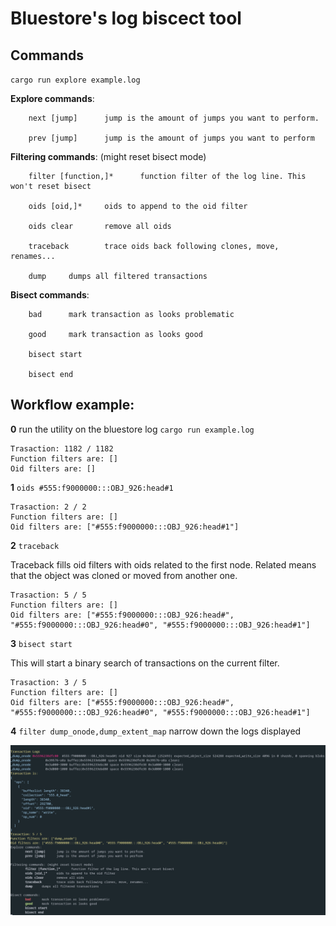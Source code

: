 # Bluestore's log biscect tool 

## Commands
`cargo run explore example.log`

**Explore commands**:

        next [jump]      jump is the amount of jumps you want to perform.

        prev [jump]      jump is the amount of jumps you want to perform

**Filtering commands**: (might reset bisect mode)

        filter [function,]*      function filter of the log line. This won't reset bisect

        oids [oid,]*     oids to append to the oid filter

        oids clear       remove all oids

        traceback        trace oids back following clones, move, renames...

        dump     dumps all filtered transactions

**Bisect commands**:

        bad      mark transaction as looks problematic

        good     mark transaction as looks good

        bisect start

        bisect end





## Workflow example:
**0**
run the utility on the bluestore log
`cargo run example.log`

```
Trasaction: 1182 / 1182
Function filters are: []
Oid filters are: []
```

**1**
`oids #555:f9000000:::OBJ_926:head#1`

```
Trasaction: 2 / 2
Function filters are: []
Oid filters are: ["#555:f9000000:::OBJ_926:head#1"]
```

**2**
`traceback`

Traceback fills oid filters with oids related to the first node. Related means that the object was cloned or moved from another one.

```
Trasaction: 5 / 5
Function filters are: []
Oid filters are: ["#555:f9000000:::OBJ_926:head#", "#555:f9000000:::OBJ_926:head#0", "#555:f9000000:::OBJ_926:head#1"]
```

**3**
`bisect start`

This will start a binary search of transactions on the current filter.
```
Trasaction: 3 / 5
Function filters are: []
Oid filters are: ["#555:f9000000:::OBJ_926:head#", "#555:f9000000:::OBJ_926:head#0", "#555:f9000000:::OBJ_926:head#1"]
```


**4**
`filter dump_onode,dump_extent_map`
narrow down the logs displayed

![Alt text](image-1.png)